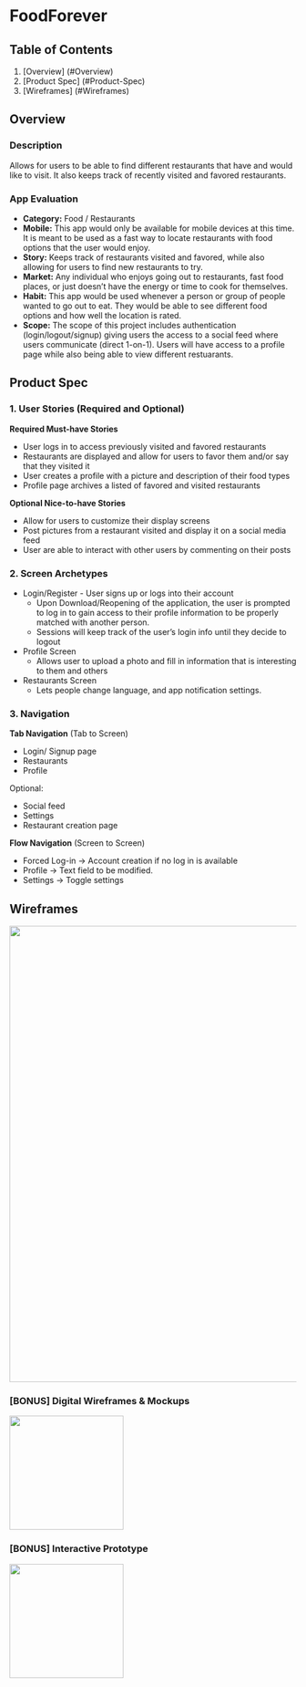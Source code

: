 # FoodForever

## Table of Contents
1. [Overview] (#Overview)
1. [Product Spec] (#Product-Spec)
1. [Wireframes] (#Wireframes)

## Overview
### Description
Allows for users to be able to find different restaurants that have and would like to visit. It also keeps track of recently visited and favored restaurants. 

### App Evaluation
- **Category:** Food / Restaurants 
- **Mobile:** This app would only be available for mobile devices at this time. It is meant to be used as a fast way to locate restaurants with food options that the user would enjoy. 
- **Story:** Keeps track of restaurants visited and favored, while also allowing for users to find new restaurants to try. 
- **Market:** Any individual who enjoys going out to restaurants, fast food places, or just doesn’t have the energy or time to cook for themselves.
- **Habit:** This app would be used whenever a person or group of people wanted to go out to eat. They would be able to see different food options and how well the location is rated.
- **Scope:** The scope of this project includes authentication (login/logout/signup) giving users the access to a social feed where users communicate (direct 1-on-1). Users will have access to a profile page while also being able to view different restuarants. 


## Product Spec
### 1. User Stories (Required and Optional)

**Required Must-have Stories**

* User logs in to access previously visited and favored restaurants
* Restaurants are displayed and allow for users to favor them and/or say that they visited it 
* User creates a profile with a picture and description of their food types
* Profile page archives a listed of favored and visited restaurants 

**Optional Nice-to-have Stories**

* Allow for users to customize their display screens 
* Post pictures from a restaurant visited and display it on a social media feed 
* User are able to interact with other users by commenting on their posts 

### 2. Screen Archetypes

* Login/Register - User signs up or logs into their account 
   * Upon Download/Reopening of the application, the user is prompted to log in to gain access to their profile information to be properly matched with another person. 
   * Sessions will keep track of the user’s login info until they decide to logout 
* Profile Screen 
   * Allows user to upload a photo and fill in information that is interesting to them and others
*  Restaurants Screen
   * Lets people change language, and app notification settings.


### 3. Navigation

**Tab Navigation** (Tab to Screen)
* Login/ Signup page
* Restaurants
* Profile

Optional:
* Social feed 
* Settings 
* Restaurant creation page

**Flow Navigation** (Screen to Screen)
* Forced Log-in -> Account creation if no log in is available
* Profile -> Text field to be modified. 
* Settings -> Toggle settings

## Wireframes
<img src="https://i.imgur.com/9CrjH1K.jpg" width=800><br>

### [BONUS] Digital Wireframes & Mockups
<img src="https://i.imgur.com/lYHn37F.jpg" height=200>

### [BONUS] Interactive Prototype
<img src="https://i.imgur.com/AiKfE5g.gif" width=200>

